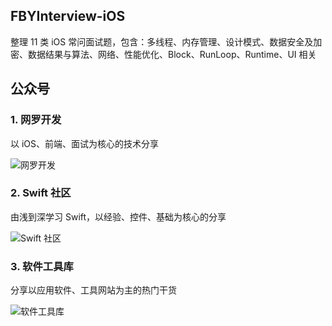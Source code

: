 ## FBYInterview-iOS
整理 11 类 iOS 常问面试题，包含：多线程、内存管理、设计模式、数据安全及加密、数据结果与算法、网络、性能优化、Block、RunLoop、Runtime、UI 相关

## 公众号

### 1. 网罗开发

以 iOS、前端、面试为核心的技术分享

![网罗开发](https://user-images.githubusercontent.com/24238160/116522704-11e53a80-a908-11eb-9840-1d11c28380b5.jpg)

### 2. Swift 社区

由浅到深学习 Swift，以经验、控件、基础为核心的分享

![Swift 社区](https://user-images.githubusercontent.com/24238160/116523345-b9626d00-a908-11eb-960c-660ced1ebee9.jpg)

### 3. 软件工具库

分享以应用软件、工具网站为主的热门干货

![软件工具库](https://user-images.githubusercontent.com/24238160/116523554-f0d11980-a908-11eb-8ee8-a587555d8ce1.jpg)
